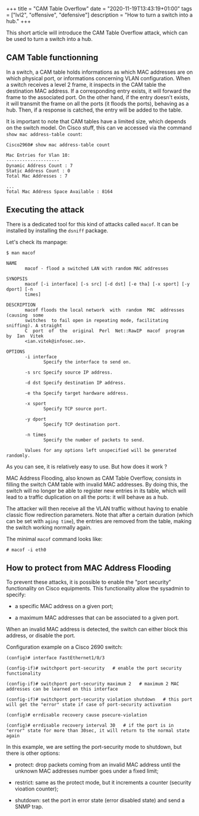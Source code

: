 +++
title = "CAM Table Overflow"
date = "2020-11-19T13:43:19+01:00"
tags = ["lvl2", "offensive", "defensive"]
description = "How to turn a switch into a hub."
+++

This short article will introduce the CAM Table Overflow attack, which can be used to turn a switch into a hub.

## CAM Table functionning

In a switch, a CAM table holds informations as which MAC addresses are on which physical port, or informations concerning VLAN configuration. When a switch receives a level 2 frame, it inspects in the CAM table the destination MAC address. If a corresponding entry exists, it will forward the frame to the associated port. On the other hand, if the entry doesn't exists, it will transmit the frame on all the ports (it floods the ports), behaving as a hub. Then, if a response is catched, the entry will be added to the table.

It is important to note that CAM tables have a limited size, which depends on the switch model. On Cisco stuff, this can ve accessed via the command `show mac address-table count`:

```
Cisco2960# show mac address-table count

Mac Entries for Vlan 10:
--------------------
Dynamic Address Count : 7
Static Address Count : 0
Total Mac Addresses : 7

...
Total Mac Address Space Available : 8164
```

## Executing the attack

There is a dedicated tool for this kind of attacks called `macof`. It can be installed  by installing the `dsniff` package.

Let's check its manpage:

```
$ man macof

NAME
       macof - flood a switched LAN with random MAC addresses

SYNOPSIS
       macof [-i interface] [-s src] [-d dst] [-e tha] [-x sport] [-y dport] [-n
       times]

DESCRIPTION
       macof floods the local network  with  random  MAC  addresses  (causing  some
       switches  to fail open in repeating mode, facilitating sniffing). A straight
       C  port  of  the  original  Perl  Net::RawIP  macof  program  by  Ian  Vitek
       <ian.vitek@infosec.se>.

OPTIONS
       -i interface
              Specify the interface to send on.

       -s src Specify source IP address.

       -d dst Specify destination IP address.

       -e tha Specify target hardware address.

       -x sport
              Specify TCP source port.

       -y dport
              Specify TCP destination port.

       -n times
              Specify the number of packets to send.

       Values for any options left unspecified will be generated randomly.
```

As you can see, it is relatively easy to use. But how does it work ?

MAC Address Flooding, also known as CAM Table Overflow, consists in filling the switch CAM table with invalid MAC addresses. By doing this, the switch will no longer be able to register new entries in its table, which will lead to a traffic duplication on all the ports: it will behave as a hub.

The attacker will then receive all the VLAN traffic without having to enable classic flow redirection parameters. Note that after a certain duration (which can be set with `aging time`), the entries are removed from the table, making the switch working normally again.

The minimal `macof` command looks like:

```
# macof -i eth0
```

## How to protect from MAC Address Flooding

To prevent these attacks, it is possible to enable the "port security" functionality on Cisco equipments. This functionality allow the sysadmin to specify:

* a specific MAC address on a given port;

* a maximum MAC addresses that can be associated to a given port.

When an invalid MAC address is detected, the switch can either block this address, or disable the port.

Configuration example on a Cisco 2690 switch:

```
(config)# interface FastEthernet1/0/3

(config-if)# switchport port-security   # enable the port security functionality

(config-if)# switchport port-security maximum 2   # maximum 2 MAC addresses can be learned on this interface

(config-if)# switchport port-security violation shutdown   # this port will get the "error" state if case of port-security activation

(config)# errdisable recovery cause psecure-violation 

(config)# errdisable recovery interval 30   # if the port is in "error" state for more than 30sec, it will return to the normal state again
```

In this example, we are setting the port-security mode to shutdown, but there is other options:

* protect: drop packets coming from an invalid MAC address until the unknown MAC addresses number goes under a fixed limit;

* restrict: same as the protect mode, but it increments a counter (security vioation counter);

* shutdown: set the port in error state (error disabled state) and send a SNMP trap.